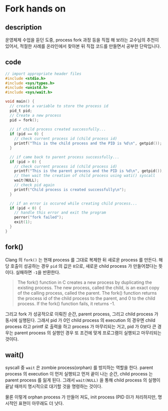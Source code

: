 # Fork hands on
## description
운영체제 수업을 듣던 도중, process fork 과정 등을 직접 해 보라는 교수님의 추천이 있어서, 적절한 사례를 온라인에서 찾아본 뒤 직접 코드를 만들면서 공부한 단락입니다. 

## code
```c
// import appropriate header files
#include <stdio.h>
#include <sys/types.h>
#include <unistd.h>
#include <sys/wait.h>

void main() {
  // create a variable to store the process id
  pid_t pid;
  // Create a new process
  pid = fork();
  
  // if child process created successfully...
  if (pid == 0) {
    // check current process id (child process id)
    printf("This is the child process and the PID is %d\n", getpid());
  }

  // if came back to parent process successfully...
  if (pid > 0) {
    // check current process id (child process id)
    printf("This is the parent process and the PID is %d\n", getpid());
    // then wait the creation of child process using wati() syscall
    wait(NULL);
    // check pid again
    printf("Child process is created successfully\n");
  }

  // if an error is occured while creating child process...
  if (pid < 0) {
    // handle this error and exit the program
    perror("fork failed");
    exit(1);
  }
}
```
## fork()
Clang 의 `fork()` 는 현재 process 를 그대로 복제한 뒤 새로운 process 를 만든다. 해당 호출이 성공하는 경우 `pid` 의 값은 `0`으로, 새로운 child process 가 만들어졌다는 뜻이다. 실패하면 `-1`을 반환한다. 

> The fork() function in C creates a new process by duplicating the existing process. The new process, called the child, is an exact copy of the calling process, called the parent. The fork() function returns the process id of the child process to the parent, and 0 to the child process. If the fork() function fails, it returns -1.

그리고 fork 가 성공적으로 이뤄진 순간, parent process, 그리고 child process 가 동시에 실행된다. 그래서 pid 가 0인 child process 의 execution 의 경우엔 child process 라고 printf 로 출력을 하고 process 가 마무리되는 거고, pid 가 0보다 큰 경우는 parent process 의 실행인 경우 또 조건에 맞게 프로그램이 실행되고 마무리되는 것이다. 

## wait()
syscall 중 `wait` 은 zombie process(orphan) 를 방지하는 역할을 한다. parent process 의 execution 이 먼저 실행되고 먼저 끝이 나는 순간, child process 는 parent process 를 잃게 된다. 그래서 `wait(NULL)` 을 통해 child process 의 실행이 끝날 때까지 명시적으로 대기할 것을 명령하는 것이다. 

물론 이렇게 orphan process 가 만들어 져도, init process (PID 0)가 처리하지만, 명시적인 표현이 아무래도 더 낫다. 
